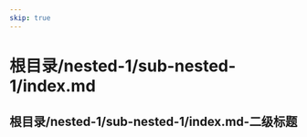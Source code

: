 ```yaml
---
skip: true
---
```


# 根目录/nested-1/sub-nested-1/index.md

## 根目录/nested-1/sub-nested-1/index.md-二级标题
